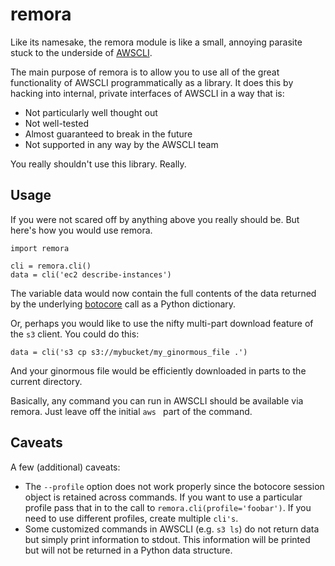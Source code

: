 remora
======

Like its namesake, the remora module is like a small, annoying parasite stuck
to the underside of [AWSCLI](https://aws.amazon.com/cli).

The main purpose of remora is to allow you to use all of the great
functionality of AWSCLI programmatically as a library.  It does this by hacking
into internal, private interfaces of AWSCLI in a way that is:

* Not particularly well thought out
* Not well-tested
* Almost guaranteed to break in the future
* Not supported in any way by the AWSCLI team

You really shouldn't use this library.  Really.

Usage
-----

If you were not scared off by anything above you really should be.  But here's
how you would use remora.

    import remora

    cli = remora.cli()
    data = cli('ec2 describe-instances')

The variable data would now contain the full contents of the data returned by
the underlying [botocore](https://github.com/boto/botocore) call as a Python
dictionary.

Or, perhaps you would like to use the nifty multi-part download feature of the
``s3`` client.  You could do this:

    data = cli('s3 cp s3://mybucket/my_ginormous_file .')

And your ginormous file would be efficiently downloaded in parts to the current
directory.

Basically, any command you can run in AWSCLI should be available via remora.
Just leave off the initial ``aws `` part of the command.

Caveats
-------

A few (additional) caveats:

* The ``--profile`` option does not work properly since the botocore session
  object is retained across commands.  If you want to use a particular profile
  pass that in to the call to ``remora.cli(profile='foobar')``.  If you need to
  use different profiles, create multiple ``cli's``.
* Some customized commands in AWSCLI (e.g. ``s3 ls``) do not return data but
  simply print information to stdout.  This information will be printed but
  will not be returned in a Python data structure.
